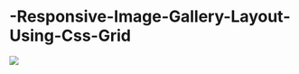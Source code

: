 # -Responsive-Image-Gallery-Layout-Using-Css-Grid

![](/images/responsive-image-galler.png?raw=true)
